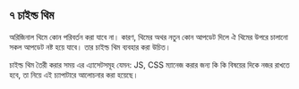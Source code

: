 ## ৭ চাইল্ড থিম

অরিজিনাল থিমে কোন পরিবর্তন করা যাবে না। কারণ, থিমের অথর নতুন কোন আপডেট দিলে ঐ থিমের উপরে চালানো সকল আপডেট নষ্ট হয়ে যাবে। তার চাইল্ড থিম ব্যবহার করা উচিত।

চাইল্ড থিম তৈরী করার সময় এর এ্যাসেটসমূহ যেমন: JS, CSS ম্যানেজ করার জন্য কি কি বিষয়ের দিকে নজর রাখতে হবে, তা নিয়ে এই চ্যাপাটারে আলোচনার করা হয়েছে।
